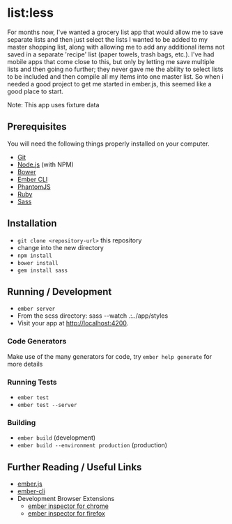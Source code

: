 # list:less

For months now, I've wanted a grocery list app that would allow me 
to save separate lists and then just select the lists I wanted to 
be added to my master shopping list, along with allowing me to add 
any additional items not saved in a separate 'recipe' list (paper 
towels, trash bags, etc.). I've had mobile apps that come close to 
this, but only by letting me save multiple lists and then going no 
further; they never gave me the ability to select lists to be included 
and then compile all my items into one master list. So when i needed 
a good project to get me started in ember.js, this seemed like a good 
place to start.

Note: This app uses fixture data

## Prerequisites

You will need the following things properly installed on your computer.

* [Git](http://git-scm.com/)
* [Node.js](http://nodejs.org/) (with NPM)
* [Bower](http://bower.io/)
* [Ember CLI](http://www.ember-cli.com/)
* [PhantomJS](http://phantomjs.org/)
* [Ruby](https://www.ruby-lang.org/en/)
* [Sass](http://sass-lang.com/)

## Installation

* `git clone <repository-url>` this repository
* change into the new directory
* `npm install`
* `bower install`
* `gem install sass`

## Running / Development

* `ember server`
* From the scss directory: sass --watch .:../app/styles
* Visit your app at [http://localhost:4200](http://localhost:4200).

### Code Generators

Make use of the many generators for code, try `ember help generate` for more details

### Running Tests

* `ember test`
* `ember test --server`

### Building

* `ember build` (development)
* `ember build --environment production` (production)

## Further Reading / Useful Links

* [ember.js](http://emberjs.com/)
* [ember-cli](http://www.ember-cli.com/)
* Development Browser Extensions
  * [ember inspector for chrome](https://chrome.google.com/webstore/detail/ember-inspector/bmdblncegkenkacieihfhpjfppoconhi)
  * [ember inspector for firefox](https://addons.mozilla.org/en-US/firefox/addon/ember-inspector/)

